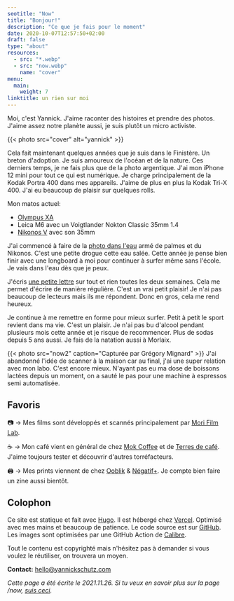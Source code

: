 ```yaml
---
seotitle: "Now"
title: "Bonjour!"
description: "Ce que je fais pour le moment"
date: 2020-10-07T12:57:50+02:00
draft: false
type: "about"
resources:
  - src: "*.webp"
  - src: "now.webp"
    name: "cover"
menu:
  main:
    weight: 7
linktitle: un rien sur moi
---
```


Moi, c'est Yannick.
J'aime raconter des histoires et prendre des photos.
J'aime assez notre planète aussi, je suis plutôt un micro activiste.

{{< photo src="cover" alt="yannick" >}}

Cela fait maintenant quelques années que je suis dans le Finistère. Un breton d'adoption.
Je suis amoureux de l'océan et de la nature. Ces derniers temps, je ne fais plus que de la photo argentique. J'ai mon iPhone 12 mini pour tout ce qui est numérique. Je charge principalement de la Kodak Portra 400 dans mes appareils. J'aime de plus en plus la Kodak Tri-X 400. J'ai eu beaucoup de plaisir sur quelques rolls.

Mon matos actuel:
- [Olympus XA](/olympus-xa)
- Leica M6 avec un Voigtlander Nokton Classic 35mm 1.4
- [Nikonos V](/nikonos-v) avec son 35mm

J'ai commencé à faire de la [photo dans l'eau](/nikonos-glaz) armé de palmes et du Nikonos. C'est une petite drogue cette eau salée. Cette année je pense bien finir avec une longboard à moi pour continuer à surfer même sans l'école. Je vais dans l'eau dès que je peux.

J'écris [une petite lettre](/bonjour) sur tout et rien toutes les deux semaines. Cela me permet d'écrire de manière régulière. C'est un vrai petit plaisir! Je n'ai pas beaucoup de lecteurs mais ils me répondent. Donc en gros, cela me rend heureux.

Je continue à me remettre en forme pour mieux surfer. Petit à petit le sport revient dans ma vie. C'est un plaisir. Je n'ai pas bu d'alcool pendant plusieurs mois cette année et je risque de recommencer. Plus de sodas depuis 5 ans aussi. Je fais de la natation aussi à Morlaix.

{{< photo src="now2" caption="Capturée par Grégory Mignard" >}}
J'ai abandonné l'idée de scanner à la maison car au final, j'ai une super relation avec mon labo. C'est encore mieux.
N'ayant pas eu ma dose de boissons lactées depuis un moment, on a sauté le pas pour une machine à espressos semi automatisée.

## Favoris

📷 → Mes films sont développés et scannés principalement par [Mori Film Lab](https://morifilmlab.com).

<span class="font-sans">☕️</span> → Mon café vient en général de chez [Mok Coffee](https://mokcoffee.be) et de [Terres de café](https://terresdecafe.com). J'aime toujours tester et découvrir d'autres torréfacteurs.

🖨 → Mes prints viennent de chez [Ooblik](https://ooblik.com) & [Négatif+](https://negatifplus.com). Je compte bien faire un zine aussi bientôt.

## Colophon

Ce site est statique et fait avec [Hugo](https://gohugo.io). Il est hébergé chez [Vercel](https://vercel.co). Optimisé avec mes mains et beaucoup de patience. Le code source est sur [GitHub](https://github.com/ys/bonjour). Les images sont optimisées par une GitHub Action de [Calibre](https://calibreapp.com/blog/compress-images-in-prs).

Tout le contenu est copyrighté mais n'hésitez pas à demander si vous voulez le réutiliser, on trouvera un moyen.

**Contact:** [hello@yannickschutz.com](mailto://hello@yannickschutz.com)

*Cette page a été écrite le 2021.11.26. Si tu veux en savoir plus sur la page /now, [suis ceci](https://nownownow.com/about).*
